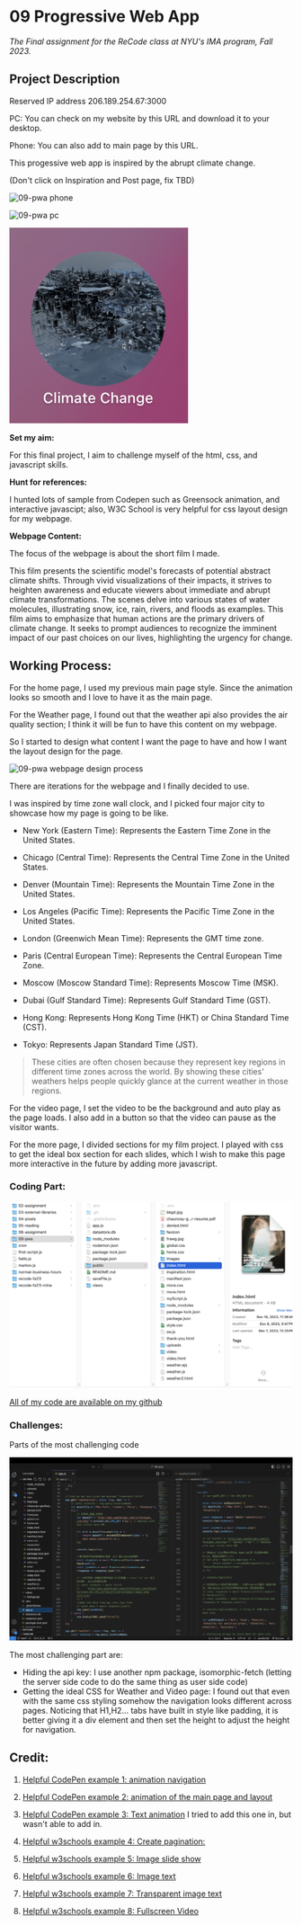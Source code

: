 # 09 Progressive Web App
*The Final assignment for the ReCode class at NYU's IMA program, Fall 2023.*

## Project Description

Reserved IP address 206.189.254.67:3000

PC: You can check on my website by this URL and download it to your desktop.

Phone: You can also add to main page by this URL.

This progessive web app is inspired by the abrupt climate change. 

(Don't click on Inspiration and Post page, fix TBD)

![09-pwa phone](./public/images/documentation/09-pwa-01.png)

![09-pwa pc](./public/images/documentation/09-pwa-02.png)

![09-pwa downloaded](./public/images/documentation/app-icon.png)

**Set my aim:**

For this final project, I aim to challenge myself of the html, css, and javascript skills. 

**Hunt for references:**

I hunted lots of sample from Codepen such as Greensock animation, and interactive javascipt; also, W3C School is very helpful for css layout design for my webpage.

**Webpage Content:** 

The focus of the webpage is about the short film I made. 

This film presents the scientific model's forecasts of potential abstract climate shifts. Through vivid visualizations of their impacts, it strives to heighten awareness and educate viewers about immediate and abrupt climate transformations. The scenes delve into various states of water molecules, illustrating snow, ice, rain, rivers, and floods as examples. This film aims to emphasize that human actions are the primary drivers of climate change. It seeks to prompt audiences to recognize the imminent impact of our past choices on our lives, highlighting the urgency for change.

## Working Process:

For the home page, I used my previous main page style. Since the animation looks so smooth and I love to have it as the main page.

For the Weather page, I found out that the weather api also provides the air quality section; I think it will be fun to have this content on my webpage.

So I started to design what content I want the page to have and how I want the layout design for the page.

![09-pwa webpage design process](./public/images/documentation/recode_pwa09.png)

There are iterations for the webpage and I finally decided to use.

I was inspired by time zone wall clock, and I picked four major city to showcase how my page is going to be like.

  - New York (Eastern Time): Represents the Eastern Time Zone in the United States.

  - Chicago (Central Time): Represents the Central Time Zone in the United States.

  - Denver (Mountain Time): Represents the Mountain Time Zone in the United States.

  - Los Angeles (Pacific Time): Represents the Pacific Time Zone in the United States.

  - London (Greenwich Mean Time): Represents the GMT time zone.

  - Paris (Central European Time): Represents the Central European Time Zone.

  - Moscow (Moscow Standard Time): Represents Moscow Time (MSK).

  - Dubai (Gulf Standard Time): Represents Gulf Standard Time (GST).

  - Hong Kong: Represents Hong Kong Time (HKT) or China Standard Time (CST).

  - Tokyo: Represents Japan Standard Time (JST).

>These cities are often chosen because they represent key regions in different time zones across the world. By showing these cities' weathers helps people quickly glance at the current weather in those regions.

For the video page, I set the video to be the background and auto play as the page loads. I also add in a button so that the video can pause as the visitor wants. 

For the more page, I divided sections for my film project. I played with css to get the ideal box section for each slides, which I wish to make this page more interactive in the future by adding more javascript. 

### Coding Part:

  ![09-pwa all file](./public/images/documentation/allfile.png)

  [All of my code are available on my github](https://github.com/Leahhha/09-pwa.git)

  
### Challenges:

  Parts of the most challenging code

  ![09-pwa fetch api function](./public/images/documentation/fetchapifunction.png)

  The most challenging part are:
  - Hiding the api key: I use another npm package, isomorphic-fetch (letting the server side code to do the same thing as user side code)
  - Getting the ideal CSS for Weather and Video page: I found out that even with the same css styling somehow the navigation looks different across pages. Noticing that H1,H2... tabs have built in style like padding, it is better giving it a div element and then set the height to adjust the height for navigation.

## Credit:

1. [Helpful CodePen example 1: animation navigation](https://codepen.io/Vishal4225/pen/JjmVZWK)

2. [Helpful CodePen example 2: animation of the main page and layout](https://codepen.io/nitin-sharma0001/pen/yLZXLXO)

3. [Helpful CodePen example 3: Text animation](https://codepen.io/StephenScaff/pen/oLBqmw) I tried to add this one in, but wasn't able to add in.

4. [Helpful w3schools example 4: Create pagination:](https://www.w3schools.com/howto/howto_css_pagination.asp)

5. [Helpful w3schools example 5: Image slide show](https://www.w3schools.com/howto/howto_js_slideshow.asp)

6. [Helpful w3schools example 6: Image text](https://www.w3schools.com/howto/howto_css_image_text.asp)

7. [Helpful w3schools example 7: Transparent image text](https://www.w3schools.com/howto/howto_css_image_transparent.asp)

8. [Helpful w3schools example 8: Fullscreen Video](https://www.w3schools.com/howto/howto_css_fullscreen_video.asp)
